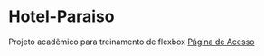 # Hotel-Paraiso
Projeto acadêmico para treinamento de flexbox
[Página de Acesso](https://vitormachado96.github.io/Hotel-Paraiso/)

